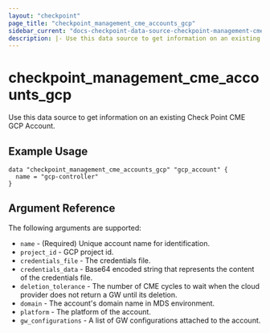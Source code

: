 ```yaml
---
layout: "checkpoint"
page_title: "checkpoint_management_cme_accounts_gcp"
sidebar_current: "docs-checkpoint-data-source-checkpoint-management-cme-accounts-gcp"
description: |- Use this data source to get information on an existing Check Point CME GCP Account.
---
```


# checkpoint_management_cme_accounts_gcp

Use this data source to get information on an existing Check Point CME GCP Account.

## Example Usage

```hcl
data "checkpoint_management_cme_accounts_gcp" "gcp_account" {
  name = "gcp-controller"
}
```

## Argument Reference

The following arguments are supported:

* `name` - (Required) Unique account name for identification.
* `project_id` - GCP project id.
* `credentials_file` - The credentials file.
* `credentials_data` - Base64 encoded string that represents the content of the credentials file.
* `deletion_tolerance` - The number of CME cycles to wait when the cloud provider does not return a GW until its
  deletion.
* `domain` - The account's domain name in MDS environment.
* `platform` - The platform of the account.
* `gw_configurations` - A list of GW configurations attached to the account.
